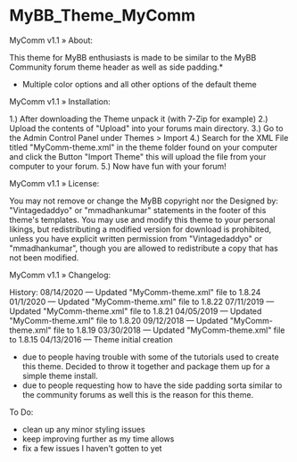 # MyBB_Theme_MyComm

MyComm v1.1
» About:

This theme for MyBB enthusiasts is made to be similar to the MyBB Community forum theme header as well as side padding.*

* Multiple color options and all other options of the default theme

MyComm v1.1
» Installation:

1.) After downloading the Theme unpack it (with 7-Zip for example)
2.) Upload the contents of "Upload" into your forums main directory.
3.) Go to the Admin Control Panel under Themes > Import
4.) Search for the XML File titled "MyComm-theme.xml" in the theme folder found on your computer and click the Button "Import Theme" this will upload the file from your computer to your forum.
5.) Now have fun with your forum!

MyComm v1.1
» License:

You may not remove or change the MyBB copyright nor the Designed by: "Vintagedaddyo" or "mmadhankumar" statements in the footer of this theme's templates. You may use and modify this theme to your personal likings, but redistributing a modified version for download is prohibited, unless you have explicit written permission from "Vintagedaddyo" or "mmadhankumar", though you are allowed to redistribute a copy that has not been modified.

MyComm v1.1
» Changelog:

History:
08/14/2020 — Updated "MyComm-theme.xml" file to 1.8.24
01/1/2020 — Updated "MyComm-theme.xml" file to 1.8.22
07/11/2019 — Updated "MyComm-theme.xml" file to 1.8.21
04/05/2019 — Updated "MyComm-theme.xml" file to 1.8.20
09/12/2018 — Updated "MyComm-theme.xml" file to 1.8.19
03/30/2018 — Updated "MyComm-theme.xml" file to 1.8.15
04/13/2016 — Theme initial creation

* due to people having trouble with some of the tutorials used to create this theme. Decided to throw it together and package them up for a simple theme install.
* due to people requesting how to have the side padding sorta similar to the community forums as well this is the reason for this theme.

To Do:
* clean up any minor styling issues
* keep improving further as my time allows
* fix a few issues I haven't gotten to yet
